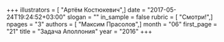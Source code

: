 +++
illustrators = [ "Артём Костюкевич",]
date = "2017-05-24T19:24:52+03:00"
slogan = ""
in_sample = false
rubric = [ "Смотри!",]
npages = "3"
authors = [ "Максим Прасолов",]
month = "06"
first_page = "21"
title = "Задача Аполлония"
year = "2016"
+++
